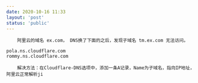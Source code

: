 ```yaml
---
date: 2020-10-16 11:33
layout: 'post'
status: 'public'
---
```


        阿里云的域名 ex.com， DNS换了下面的之后，发现子域名 tm.ex.com 无法访问。
```
pola.ns.cloudflare.com
rommy.ns.cloudflare.com
```

        解决方法：在Cloudflare-DNS选项中，添加一条A记录，Name为子域名，指向IP地址，阿里云正常解析ji